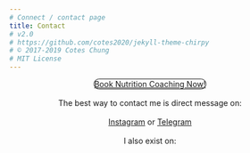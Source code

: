 ```yaml
---
# Connect / contact page
title: Contact
# v2.0
# https://github.com/cotes2020/jekyll-theme-chirpy
# © 2017-2019 Cotes Chung
# MIT License
---
```


<p style="text-align: center">
  <a class="btn" style="border: 1px solid; border-radius: 25px" href="https://square.site/book/L3P6Z8QPJYRTQ/kombat-kitchen">Book Nutrition Coaching Now!</a>
  <br>
  <br>
  The best way to contact me is direct message on:
  <br>
  <br>
  <a class="btn" href="https://instagram.com/{{ site.instagram.username }}"><i class="fab fa-instagram"></i> Instagram</a>
  or
  <a class="btn" href="https://t.me/{{ site.telegram.username }}"><i class="fab fa-telegram"></i> Telegram</a>
  <br>
  <br>
  I also exist on:
  <br>
  <br>
    <a href="https://www.facebook.com/Kombat-Kitchen-634691730500703" style="margin-left: 2%"><i class="fab fa-3x fa-facebook"></i></a>
  <a href="https://github.com/{{ site.github.username }}" target="_blank" style="margin-left: 2%">
    <i class="fab fa-3x fa-github-alt"></i>
  </a>
  <a style="margin-left: 2%" href="https://linkedin.com/in/{{ site.linkedin.username }}" target="_blank">
    <i class="fab fa-3x fa-linkedin"></i>
  </a>
  <a style="margin-left: 2%"  href="https://www.youtube.com/channel/UCLILnCF9jnIO21Wy482weLQ?view_as=subscriber">
    <i class="fab fa-3x fa-youtube"></i>
  <a style="margin-left: 2%" href="https://twitter.com/{{ site.twitter.username }}" target="_blank">
    <i class="fab fa-3x fa-twitter"></i>
  </a>
  <a style="margin-left: 2%" href="mailto:{{ site.social.email }}" target="_blank">
    <i class="fas fa-3x fa-envelope"></i>
  </a>

<!--
<div id="pixlee_container" style="margin-top: 5%"></div><script type="text/javascript">window.PixleeAsyncInit = function() {Pixlee.init({apiKey:'fRcW3mZ2Xb8yBI8jOtIg'});Pixlee.addSimpleWidget({widgetId:'28970'});};</script><script src="//instafeed.assets.pxlecdn.com/assets/pixlee_widget_1_0_0.js"></script>
-->
